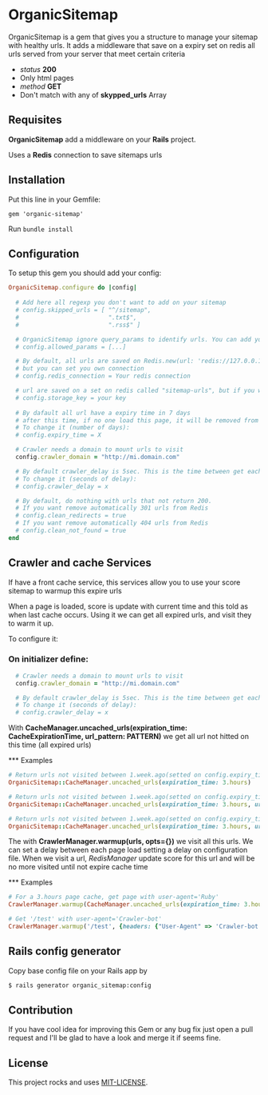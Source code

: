 # OrganicSitemap
OrganicSitemap is a gem that gives you a structure to manage your sitemap with healthy urls. It adds a middleware that save on a expiry set on redis all urls served from your server that meet certain criteria

* *status* **200**
* Only html pages
* *method* **GET**
* Don't match with any of **skypped_urls** Array

## Requisites

**OrganicSitemap** add a middleware on your **Rails** project.

Uses a **Redis** connection to save sitemaps urls

## Installation
Put this line in your Gemfile:

```gem 'organic-sitemap'```

Run ```bundle install```

## Configuration

To setup this gem you should add your config:

```ruby
OrganicSitemap.configure do |config|
  
  # Add here all regexp you don't want to add on your sitemap
  # config.skipped_urls = [ "^/sitemap",
  #                         ".txt$",
  #                         ".rss$" ] 

  # OrganicSitemap ignore query_params to identify urls. You can add you allowed params
  # config.allowed_params = [...]

  # By default, all urls are saved on Redis.new(url: 'redis://127.0.0.1:6379'),
  # but you can set you own connection
  # config.redis_connection = Your redis connection

  # url are saved on a set on redis called "sitemap-urls", but if you want you can change it
  # config.storage_key = your key
  
  # By dafault all url have a expiry time in 7 days
  # after this time, if no one load this page, it will be removed from the set.
  # To change it (number of days):
  # config.expiry_time = X

  # Crawler needs a domain to mount urls to visit
  config.crawler_domain = "http://mi.domain.com"

  # By default crawler_delay is 5sec. This is the time between get each url
  # To change it (seconds of delay):
  # config.crawler_delay = x

  # By default, do nothing with urls that not return 200.
  # If you want remove automatically 301 urls from Redis
  # config.clean_redirects = true
  # If you want remove automatically 404 urls from Redis
  # config.clean_not_found = true
end
```

## Crawler and cache Services

If have a front cache service, this services allow you to use your score sitemap to warmup this expire urls

When a page is loaded, score is update with current time and this told as when last cache occurs. Using it we can get all expired urls, and visit they to warm it up.

To configure it:

### On initializer define:

```ruby
  # Crawler needs a domain to mount urls to visit
  config.crawler_domain = "http://mi.domain.com"

  # By default crawler_delay is 5sec. This is the time between get each url
  # To change it (seconds of delay):
  # config.crawler_delay = x
```

With **CacheManager.uncached_urls(expiration_time: CacheExpirationTime, url_pattern: PATTERN)** we get all url not hitted on this time (all expired urls)

*** Examples

```ruby
# Return urls not visited between 1.week.ago(setted on config.expiry_time) and 3.hours.ago
OrganicSitemap::CacheManager.uncached_urls(expiration_time: 3.hours)

# Return urls not visited between 1.week.ago(setted on config.expiry_time) and 3.hours.ago and contains "/test/" string
OrganicSitemap::CacheManager.uncached_urls(expiration_time: 3.hours, url_pattern: "/test/")

# Return urls not visited between 1.week.ago(setted on config.expiry_time) and 3.hours.ago and match ^\/test\/ regexp
OrganicSitemap::CacheManager.uncached_urls(expiration_time: 3.hours, url_pattern: /^\/test\//)
```

The with **CrawlerManager.warmup(urls, opts={})** we visit all this urls. We can set a delay between each page load setting a delay on configuration file. When we visit a url, *RedisManager* update score for this url and will be no more visited until not expire cache time

*** Examples

```ruby
# For a 3.hours page cache, get page with user-agent='Ruby'
CrawlerManager.warmup(CacheManager.uncached_urls(expiration_time: 3.hours))

# Get '/test' with user-agent='Crawler-bot'
CrawlerManager.warmup('/test', {headers: {"User-Agent" => 'Crawler-bot'}})
```

## Rails config generator

Copy base config file on your Rails app by

```sh
$ rails generator organic_sitemap:config
```

## Contribution

If you have cool idea for improving this Gem or any bug fix just open a pull request and I'll be glad to have a look and merge it if seems fine.

## License

This project rocks and uses [MIT-LICENSE](https://github.com/abelardogilm/organic-sitemap/blob/master/LICENSE.txt).
